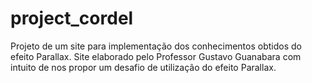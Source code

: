 # project_cordel
 Projeto de um site para implementação dos conhecimentos obtidos do efeito Parallax. Site elaborado pelo Professor Gustavo Guanabara com intuito de nos propor um desafio de utilização do efeito Parallax.
